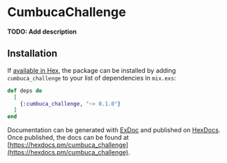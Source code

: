 # CumbucaChallenge

**TODO: Add description**

## Installation

If [available in Hex](https://hex.pm/docs/publish), the package can be installed
by adding `cumbuca_challenge` to your list of dependencies in `mix.exs`:

```elixir
def deps do
  [
    {:cumbuca_challenge, "~> 0.1.0"}
  ]
end
```

Documentation can be generated with [ExDoc](https://github.com/elixir-lang/ex_doc)
and published on [HexDocs](https://hexdocs.pm). Once published, the docs can
be found at [https://hexdocs.pm/cumbuca_challenge](https://hexdocs.pm/cumbuca_challenge).

